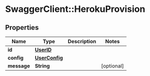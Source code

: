 # SwaggerClient::HerokuProvision

## Properties
Name | Type | Description | Notes
------------ | ------------- | ------------- | -------------
**id** | [**UserID**](UserID.md) |  | 
**config** | [**UserConfig**](UserConfig.md) |  | 
**message** | **String** |  | [optional] 


